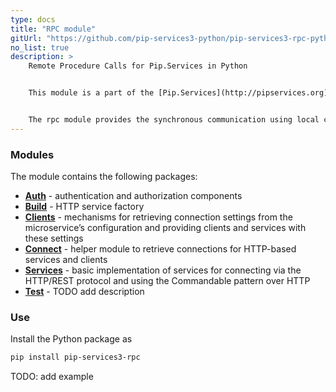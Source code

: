 ```yaml
---
type: docs
title: "RPC module"
gitUrl: "https://github.com/pip-services3-python/pip-services3-rpc-python"
no_list: true
description: > 
    Remote Procedure Calls for Pip.Services in Python 


    This module is a part of the [Pip.Services](http://pipservices.org) polyglot microservices toolkit.


    The rpc module provides the synchronous communication using local calls or the HTTP(S) protocol. It contains both server and client side implementations.
---
```



### Modules

The module contains the following packages:

- [**Auth**](auth) - authentication and authorization components
- [**Build**](build) - HTTP service factory
- [**Clients**](clients) - mechanisms for retrieving connection settings from the microservice’s configuration and providing clients and services with these settings
- [**Connect**](connect) - helper module to retrieve connections for HTTP-based services and clients
- [**Services**](services) - basic implementation of services for connecting via the HTTP/REST protocol and using the Commandable pattern over HTTP
- [**Test**](test) - TODO add description


### Use

Install the Python package as
```bash
pip install pip-services3-rpc
```
TODO: add example